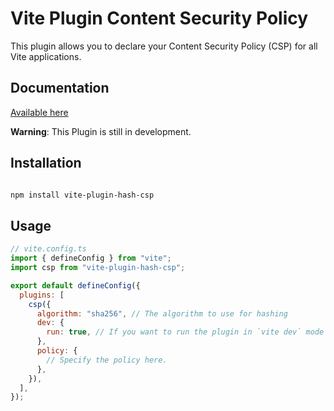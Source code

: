 # Vite Plugin Content Security Policy

This plugin allows you to declare your Content Security Policy (CSP) for all Vite applications.

## Documentation

[Available here](https://vite-csp.tsotne.co.uk)

**Warning**: This Plugin is still in development.

## Installation

```bash

npm install vite-plugin-hash-csp

```

## Usage

```javascript
// vite.config.ts
import { defineConfig } from "vite";
import csp from "vite-plugin-hash-csp";

export default defineConfig({
  plugins: [
    csp({
      algorithm: "sha256", // The algorithm to use for hashing
      dev: {
        run: true, // If you want to run the plugin in `vite dev` mode
      },
      policy: {
        // Specify the policy here.
      },
    }),
  ],
});
```
